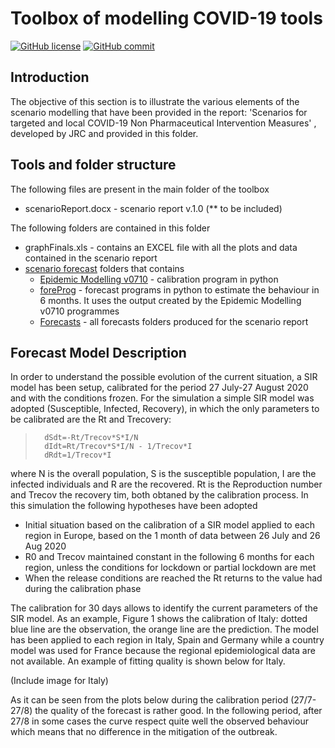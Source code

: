 
# Toolbox of modelling COVID-19 tools 


[![GitHub license](https://img.shields.io/badge/License-Creative%20Commons%20Attribution%204.0%20International-blue)](https://github.com/ec-jrc/COVID-19/blob/master/LICENSE)
[![GitHub commit](https://img.shields.io/github/last-commit/ec-jrc/COVID-19)](https://github.com/ec-jrc/COVID-19/commits/master)

## Introduction
The objective of this section is to illustrate the various elements of the scenario modelling that have been provided in the report:  'Scenarios for targeted and local COVID-19 Non Pharmaceutical Intervention Measures' , developed by JRC and provided in this folder. 

## Tools and folder structure
The following files are present in the main folder of the toolbox
* scenarioReport.docx - scenario report v.1.0  (** to be included)


The following folders are contained in this folder
- graphFinals.xls -  contains an EXCEL file with all the plots and data contained in the scenario report
- [scenario forecast](https://github.com/ec-jrc/COVID-19/tree/master/Modelling%20Scenarios/scenario%20forecast%20folders) folders that contains
  - [Epidemic Modelling v0710](https://github.com/ec-jrc/COVID-19/tree/master/Modelling%20Scenarios/scenario%20forecast%20folders/forecasts)  - calibration program in python
  - [foreProg](https://github.com/ec-jrc/COVID-19/tree/master/Modelling%20Scenarios/scenario%20forecast%20folders/foreProg)  - forecast programs in python to estimate the behaviour in 6 months. It uses the output created by the Epidemic Modelling v0710 programmes
  - [Forecasts](https://github.com/ec-jrc/COVID-19/tree/master/Modelling%20Scenarios/scenario%20forecast%20folders/forecasts) - all forecasts folders produced for the scenario report

## Forecast Model Description
In order to understand the possible evolution of the current situation, a SIR model has been setup, calibrated for the period 27 July-27 August 2020 and with the conditions frozen.
For the simulation a simple SIR model was adopted (Susceptible, Infected, Recovery), in which the only parameters to be calibrated are the Rt and Trecovery:
>       dSdt=-Rt/Trecov*S*I/N
>       dIdt=Rt/Trecov*S*I/N - 1/Trecov*I
>       dRdt=1/Trecov*I
where N is the overall population, S is the susceptible population, I are the infected individuals and R are the recovered. Rt is the Reproduction number and Trecov the recovery tim, both obtaned by the calibration process.
In this simulation the following hypotheses have been adopted
-	Initial situation based on the calibration of a SIR model applied to each region in Europe, based on the 1 month of data between 26 July and 26 Aug 2020
-	R0 and Trecov maintained constant in the following 6 months for each region, unless the conditions for lockdown or partial lockdown are met
-	When the release conditions are reached the Rt returns to the value had during the calibration phase

The calibration for 30 days allows to identify the current parameters of the SIR model. As an example, Figure 1 shows the calibration of Italy: dotted blue line are the observation, the orange line are the prediction. The model has been applied to each region in Italy, Spain and Germany while a country model was used for France because the regional epidemiological data are not available. An example of fitting quality is shown below for Italy.

(Include image for Italy)

As it can be seen from the plots below during the calibration period (27/7-27/8) the quality of the forecast is rather good.  In the following period, after 27/8 in some cases the curve respect quite well the observed behaviour which means that no difference in the mitigation of the outbreak.


